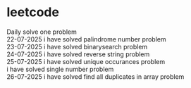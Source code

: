 # leetcode
Daily solve one problem <br/>
22-07-2025 i have solved palindrome number problem<br/>
23-07-2025 i have solved binarysearch problem<br/>
24-07-2025 i have solved reverse string problem<br/>
25-07-2025 i have solved unique occurances problem<br/>
           i have solved single number problem<br/>
26-07-2025 i have solved find all duplicates in array problem<br/>